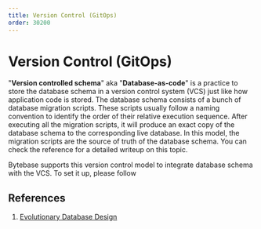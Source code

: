 ```yaml
---
title: Version Control (GitOps)
order: 30200
---
```


# Version Control (GitOps)

"**Version controlled schema**" aka "**Database-as-code**" is a practice to store the database schema in a version control system (VCS) just like how application code is stored. The database schema consists of a bunch of database migration scripts. These scripts usually follow a naming convention to identify the order of their relative execution sequence. After executing all the migration scripts, it will produce an exact copy of the database schema to the corresponding live database. In this model, the migration scripts are the source of truth of the database schema. You can check the reference for a detailed writeup on this topic.

Bytebase supports this version control model to integrate database schema with the VCS. To set it up, please follow

## References

1. [Evolutionary Database Design](https://martinfowler.com/articles/evodb.html)
